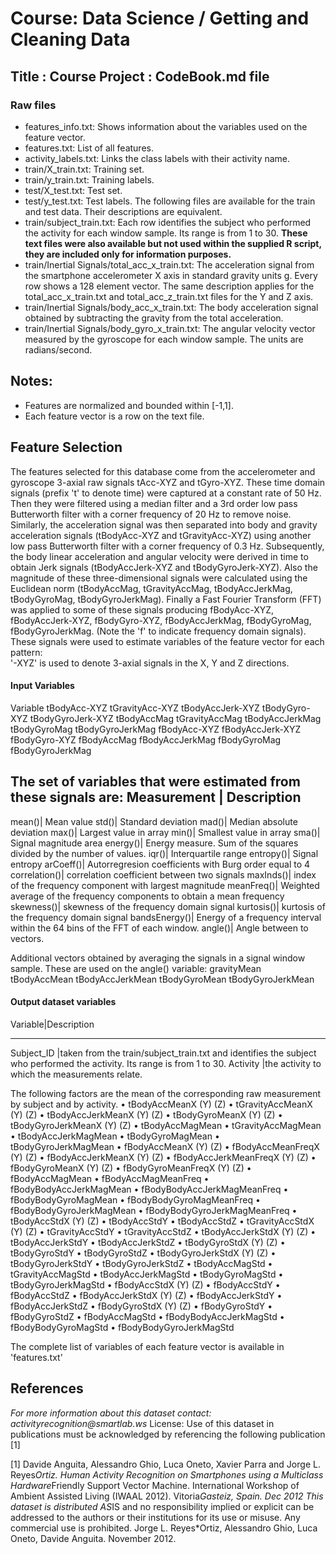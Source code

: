 #   Course: Data Science / Getting and Cleaning Data
##   Title : Course Project : CodeBook.md file

### Raw files
* features_info.txt: Shows information about the variables used on the feature vector.
* features.txt: List of all features.
* activity_labels.txt: Links the class labels with their activity name.
* train/X_train.txt: Training set.
* train/y_train.txt: Training labels.
* test/X_test.txt: Test set.
* test/y_test.txt: Test labels.
The following files are available for the train and test data. Their descriptions are equivalent. 
* train/subject_train.txt: Each row identifies the subject who performed the activity for each window sample. Its range is from 1 to 30. 
__These text files were also available but not used within the supplied R script, they are included only for information purposes.__
* train/Inertial Signals/total_acc_x_train.txt: The acceleration signal from the smartphone accelerometer X axis in standard gravity units g. Every row shows a 128 element vector. The same description applies for the total_acc_x_train.txt and total_acc_z_train.txt files for the Y and Z axis. 
* train/Inertial Signals/body_acc_x_train.txt: The body acceleration signal obtained by subtracting the gravity from the total acceleration. 
* train/Inertial Signals/body_gyro_x_train.txt: The angular velocity vector measured by the gyroscope for each window sample. The units are radians/second. 

## Notes: 
* Features are normalized and bounded within [-1,1].
* Each feature vector is a row on the text file.

## Feature Selection 
The features selected for this database come from the accelerometer and gyroscope 3-axial raw signals tAcc-XYZ and tGyro-XYZ. These time domain signals (prefix 't' to denote time) were captured at a constant rate of 50 Hz. Then they were filtered using a median filter and a 3rd order low pass Butterworth filter with a corner frequency of 20 Hz to remove noise. Similarly, the acceleration signal was then separated into body and gravity acceleration signals (tBodyAcc-XYZ and tGravityAcc-XYZ) using another low pass Butterworth filter with a corner frequency of 0.3 Hz. 
Subsequently, the body linear acceleration and angular velocity were derived in time to obtain Jerk signals (tBodyAccJerk-XYZ and tBodyGyroJerk-XYZ). Also the magnitude of these three-dimensional signals were calculated using the Euclidean norm (tBodyAccMag, tGravityAccMag, tBodyAccJerkMag, tBodyGyroMag, tBodyGyroJerkMag). 
Finally a Fast Fourier Transform (FFT) was applied to some of these signals producing fBodyAcc-XYZ, fBodyAccJerk-XYZ, fBodyGyro-XYZ, fBodyAccJerkMag, fBodyGyroMag, fBodyGyroJerkMag. (Note the 'f' to indicate frequency domain signals). 
These signals were used to estimate variables of the feature vector for each pattern:  
'-XYZ' is used to denote 3-axial signals in the X, Y and Z directions.
#### Input Variables
Variable
tBodyAcc-XYZ
tGravityAcc-XYZ
tBodyAccJerk-XYZ
tBodyGyro-XYZ
tBodyGyroJerk-XYZ
tBodyAccMag
tGravityAccMag
tBodyAccJerkMag
tBodyGyroMag
tBodyGyroJerkMag
fBodyAcc-XYZ
fBodyAccJerk-XYZ
fBodyGyro-XYZ
fBodyAccMag
fBodyAccJerkMag
fBodyGyroMag
fBodyGyroJerkMag

The set of variables that were estimated from these signals are: 
Measurement | Description
---------------------------------------
mean()| Mean value
std()| Standard deviation
mad()| Median absolute deviation 
max()| Largest value in array
min()| Smallest value in array
sma()| Signal magnitude area
energy()| Energy measure. Sum of the squares divided by the number of values. 
iqr()| Interquartile range 
entropy()| Signal entropy
arCoeff()| Autorregresion coefficients with Burg order equal to 4
correlation()| correlation coefficient between two signals
maxInds()| index of the frequency component with largest magnitude
meanFreq()| Weighted average of the frequency components to obtain a mean frequency
skewness()| skewness of the frequency domain signal 
kurtosis()| kurtosis of the frequency domain signal 
bandsEnergy()| Energy of a frequency interval within the 64 bins of the FFT of each window.
angle()| Angle between to vectors.

Additional vectors obtained by averaging the signals in a signal window sample. These are used on the angle() variable:
gravityMean
tBodyAccMean
tBodyAccJerkMean
tBodyGyroMean
tBodyGyroJerkMean

#### Output dataset variables
Variable|Description
_________________
Subject_ID |taken from the train/subject_train.txt and identifies the subject who performed the activity. Its range is from 1 to 30. 
Activity |the activity to which the measurements relate.

The following factors are the mean of the corresponding raw measurement by subject and by activity.
• tBodyAccMeanX (Y) (Z)
• tGravityAccMeanX (Y) (Z)
• tBodyAccJerkMeanX (Y) (Z) 
• tBodyGyroMeanX (Y) (Z) 
• tBodyGyroJerkMeanX (Y) (Z) 
• tBodyAccMagMean
• tGravityAccMagMean
• tBodyAccJerkMagMean
• tBodyGyroMagMean
• tBodyGyroJerkMagMean
• fBodyAccMeanX (Y) (Z) 
• fBodyAccMeanFreqX (Y) (Z) 
• fBodyAccJerkMeanX (Y) (Z)
• fBodyAccJerkMeanFreqX (Y) (Z)
• fBodyGyroMeanX (Y) (Z)
• fBodyGyroMeanFreqX (Y) (Z)
• fBodyAccMagMean
• fBodyAccMagMeanFreq
• fBodyBodyAccJerkMagMean
• fBodyBodyAccJerkMagMeanFreq
• fBodyBodyGyroMagMean
• fBodyBodyGyroMagMeanFreq
• fBodyBodyGyroJerkMagMean
• fBodyBodyGyroJerkMagMeanFreq
• tBodyAccStdX (Y) (Z)
• tBodyAccStdY
• tBodyAccStdZ
• tGravityAccStdX (Y) (Z)
• tGravityAccStdY
• tGravityAccStdZ
• tBodyAccJerkStdX (Y) (Z)
• tBodyAccJerkStdY
• tBodyAccJerkStdZ
• tBodyGyroStdX (Y) (Z)
• tBodyGyroStdY
• tBodyGyroStdZ
• tBodyGyroJerkStdX (Y) (Z)
• tBodyGyroJerkStdY
• tBodyGyroJerkStdZ
• tBodyAccMagStd
• tGravityAccMagStd
• tBodyAccJerkMagStd
• tBodyGyroMagStd
• tBodyGyroJerkMagStd
• fBodyAccStdX (Y) (Z)
• fBodyAccStdY
• fBodyAccStdZ
• fBodyAccJerkStdX (Y) (Z)
• fBodyAccJerkStdY
• fBodyAccJerkStdZ
• fBodyGyroStdX (Y) (Z)
• fBodyGyroStdY
• fBodyGyroStdZ
• fBodyAccMagStd
• fBodyBodyAccJerkMagStd
• fBodyBodyGyroMagStd
• fBodyBodyGyroJerkMagStd

The complete list of variables of each feature vector is available in 'features.txt'
## References
_For more information about this dataset contact: activityrecognition@smartlab.ws_
License:
Use of this dataset in publications must be acknowledged by referencing the following publication [1] 

[1] Davide Anguita, Alessandro Ghio, Luca Oneto, Xavier Parra and Jorge L. Reyes*Ortiz. Human Activity Recognition on Smartphones using a Multiclass Hardware*Friendly Support Vector Machine. International Workshop of Ambient Assisted Living (IWAAL 2012). Vitoria*Gasteiz, Spain. Dec 2012
This dataset is distributed AS*IS and no responsibility implied or explicit can be addressed to the authors or their institutions for its use or misuse. Any commercial use is prohibited.
Jorge L. Reyes*Ortiz, Alessandro Ghio, Luca Oneto, Davide Anguita. November 2012.

